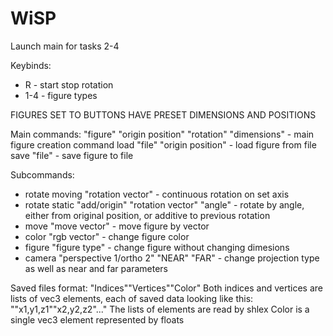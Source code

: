 # WiSP

Launch main for tasks 2-4


Keybinds:
- R - start stop rotation
- 1-4 - figure types

FIGURES SET TO BUTTONS HAVE PRESET DIMENSIONS AND POSITIONS

Main commands:
"figure" "origin position" "rotation" "dimensions" - main figure creation command
load "file" "origin position" - load figure from file
save "file" - save figure to file

Subcommands:
- rotate moving "rotation vector" - continuous rotation  on set axis
- rotate static "add/origin" "rotation vector" "angle" - rotate by angle, either from original position, or additive to previous rotation
- move "move vector" - move figure by vector
- color "rgb vector" - change figure color
- figure "figure type" - change figure without changing dimesions
- camera "perspective 1/ortho 2" "NEAR" "FAR" - change projection type as well as near and far parameters  

Saved files format:
"Indices""Vertices""Color"
Both indices and vertices are lists of vec3 elements, each of saved data looking like this:
""x1,y1,z1""x2,y2,z2"..."
The lists of elements are read by shlex
Color is a single vec3 element represented by floats
